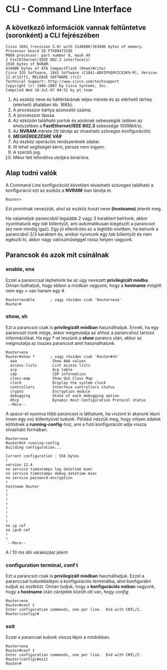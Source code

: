 # CLI - Command Line Interface

## A következő információk vannak feltűntetve (soronként) a **CLI** fejrészében
```
Cisco 1841 (revision 5.0) with 114688K/16384K bytes of memory.
Processor board ID FTX0947Z18E
M860 processor: part number 0, mask 49
2 FastEthernet/IEEE 802.3 interface(s)
191K bytes of NVRAM.
63488K bytes of ATA CompactFlash (Read/Write)
Cisco IOS Software, 1841 Software (C1841-ADVIPSERVICESK9-M), Version 12.4(15)T1, RELEASE SOFTWARE (fc2)
Technical Support: http://www.cisco.com/techsupport
Copyright (c) 1986-2007 by Cisco Systems, Inc.
Compiled Wed 18-Jul-07 04:52 by pt_team
```

1. Az eszköz neve és háttértárának teljes mérete és az elérhető tárhey (elérhető általában kb. *16Kb*).
2. A processzor kártya azonosító száma.
3. A processzor típusa.
4. Az ezközön található portok és azoknak sebességük (ebben az ehelyzetben a **FastEthernet/IEEE 802.3** sebessége *100Mbit/s*).
5. Az **NVRAM** mérete (itt tárolja az olvasható szöveges konfigurációt).
6. ***MEGKÉRDEZÉSRE VÁR***
7. Az eszköz operációs rendszerének adatai.
8. Itt lehet segítséget kérni, persze nem ingyen.
9. A szerzői jog.
10. Mikor lett lefordítva utoljára binárisra.

## Alap tudni valók
  A Command Line konfigurációt követően olvasható szöveges található a konfiguráció ezt az eszköz a **NVRAM**-ban tárolja el.

```
Router>
```
  Ezt promtnak nevezzük, ahol az eszköz hoszt neve **(hostname)** jelenik meg.

  Ha valamelyik parancsból legalább 2 vagy 3 karaktert beírtunk, akkor nyomhatunk egy *tab* billentyűt, ami automatikusan kiegészíti a parancsot (ez nem mindig igaz). Egy jó ellenőrzés az a legtöbb esetben, ha beírunk a parancsból 2/3 karaktert és, amikor nyomunk egy *tab* billentyűt és nem egészíti ki, akkor nagy valószínűséggel rossz helyen vagyunk. 

## Parancsok és azok mit csinálnak
### enable, ena
  Ezzel a paranccsal léphetünk be az úgy nevezett **privilegizált módba**. Onnan tudhatjuk, hogy ebben a módban vagyunk, hogy a **hostname** mögött nem egy *>* van hanem egy *#*
```
Router>enable       ; vagy röviden csak 'Router>ena'
Router#
```
### show, sh
  Ezt a parancsot csak is **privilegizált módban** használhatjuk. Ennek, ha egy parancsot írunk mögé, akkor megmutatja az ahhoz a parancshoz tartozó információkat. Ha egy *?*-et teszünk a **show** parancs után, akkor az megmutatja az összes parancsot amit használhatunk.
```
Router>ena
Router#show ?       ; vagy röviden csak 'Router#sh'
  aaa                Show AAA values
  access-lists       List access lists
  arp                Arp table
  cdp                CDP information
  class-map          Show QoS Class Map
  clock              Display the system clock
  controllers        Interface controllers status
  crypto             Encryption module
  debugging          State of each debugging option
  dhcp               Dynamic Host Configuration Protocol status
 --More-- 
```
  A *space*-et nyomva több parancsot is láthatunk, ha viszont ki akarunk lépni innen egy *esc* billentyűvel tudunk.
  Például nézzük meg, hogy milyen adatok kötődnek a **running-config**-hoz, ami a futó konfigurációt adja vissza olvasható formában.
```
Router>ena
Router#sh running-config 
Building configuration...

Current configuration : 556 bytes
!
version 12.4
no service timestamps log datetime msec
no service timestamps debug datetime msec
no service password-encryption
!
hostname Router
!
!
!
!
!
!
!
!
no ip cef
no ipv6 cef
!
!
 --More-- 
```
  A *!* 10 ms idő várakozást jelent

### configuration terminal, conf t
  Ezt a parancsot csak is **privilegizált módban** használhatjuk. Ezzel a  paranccsal tudunkbelépni a konfigurációs terminálba, ahol konfigurálni tudjuk az esztközt. Onnan tudjuk, hogy a **konfigurációs móban** vagyunk, hogy a **hostname** útán zárójelek között ott van, hogy *config*
  
```
Router>ena
Router#conf t
Enter configuration commands, one per line.  End with CNTL/Z.
Router(config)#
```

### exit
  Ezzel a parancsal tudunk vissza lépni a módokban.

```
Router>ena
Router#conf t
Enter configuration commands, one per line.  End with CNTL/Z.
Router(config)#exit
Router#
```

### 


